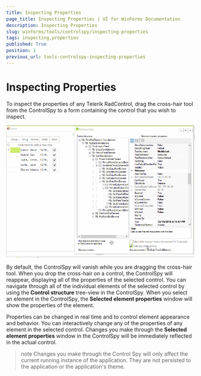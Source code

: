 ```yaml
---
title: Inspecting Properties
page_title: Inspecting Properties | UI for WinForms Documentation
description: Inspecting Properties
slug: winforms/tools/controlspy/inspecting-properties
tags: inspecting,properties
published: True
position: 1
previous_url: tools-controlspy-inspecting-properties
---
```


# Inspecting Properties

To inspect the properties of any Telerik RadControl, drag the cross-hair tool from the ControlSpy to a form containing the control that you wish to inspect.

![tools-controlspy-inspecting-properties 001](images/tools-controlspy-inspecting-properties001.gif)

By default, the ControlSpy will vanish while you are dragging the cross-hair tool. When you drop the cross-hair on a control, the ControlSpy will reappear, displaying all of the properties of the selected control. You can navigate through all of the individual elements of the selected control by using the __Control structure__ tree-view in the ControlSpy. When you select an element in the ControlSpy, the __Selected element properties__ window will show the properties of the element. 

Properties can be changed in real time and to control element appearance and behavior. You can interactively change any of the properties of any element in the selected control. Changes you make through the __Selected element properties__ window in the ControlSpy will be immediately reflected in the actual control.

>note Changes you make through the Control Spy will only affect the current running instance of the application. They are not persisted to the application or the application's theme.
>

